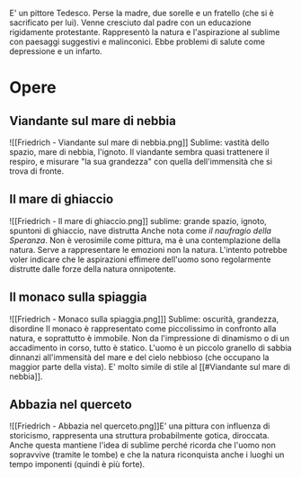 E' un pittore Tedesco. Perse la madre, due sorelle e un fratello (che si è sacrificato per lui). Venne cresciuto dal padre con un educazione rigidamente protestante.
Rappresentò la natura e l'aspirazione al sublime con paesaggi suggestivi e malinconici.
Ebbe problemi di salute come depressione e un infarto.
# Opere
## Viandante sul mare di nebbia
![[Friedrich - Viandante sul mare di nebbia.png]]
Sublime: vastità dello spazio, mare di nebbia, l'ignoto.
Il viandante sembra quasi trattenere il respiro, e misurare "la sua grandezza" con quella dell'immensità che si trova di fronte.
## Il mare di ghiaccio
![[Friedrich - Il mare di ghiaccio.png]]
sublime: grande spazio, ignoto, spuntoni di ghiaccio, nave distrutta
Anche nota come *il naufragio della Speranza*.
Non è verosimile come pittura, ma è una contemplazione della natura. Serve a rappresentare le emozioni non la natura. L'intento potrebbe voler indicare che le aspirazioni effimere dell'uomo sono regolarmente distrutte dalle forze della natura onnipotente.
## Il monaco sulla spiaggia
![[Friedrich - Monaco sulla spiaggia.png]]]
Sublime: oscurità, grandezza, disordine
Il monaco è rappresentato come piccolissimo in confronto alla natura, e soprattutto è immobile. Non da l'impressione di dinamismo o di un accadimento in corso, tutto è statico. L'uomo è un piccolo granello di sabbia dinnanzi all'immensità del mare e del cielo nebbioso (che occupano la maggior parte della vista).
E' molto simile di stile al [[#Viandante sul mare di nebbia]].
## Abbazia nel querceto
![[Friedrich - Abbazia nel querceto.png]]E' una pittura con influenza di storicismo, rappresenta una struttura probabilmente gotica, diroccata.
Anche questa mantiene l'idea di sublime perché ricorda che l'uomo non sopravvive (tramite le tombe) e che la natura riconquista anche i luoghi un tempo imponenti (quindi è più forte).